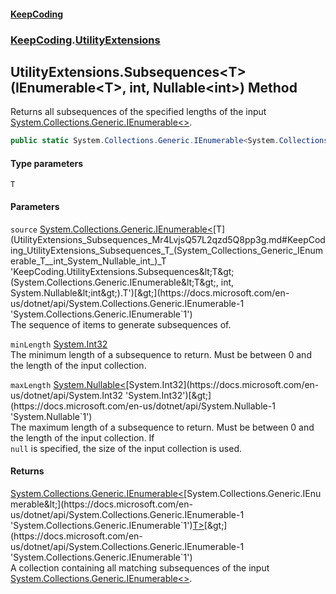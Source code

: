 #### [KeepCoding](index.md 'index')
### [KeepCoding](KeepCoding.md 'KeepCoding').[UtilityExtensions](UtilityExtensions.md 'KeepCoding.UtilityExtensions')
## UtilityExtensions.Subsequences&lt;T&gt;(IEnumerable&lt;T&gt;, int, Nullable&lt;int&gt;) Method
Returns all subsequences of the specified lengths of the input [System.Collections.Generic.IEnumerable&lt;&gt;](https://docs.microsoft.com/en-us/dotnet/api/System.Collections.Generic.IEnumerable-1 'System.Collections.Generic.IEnumerable`1').
```csharp
public static System.Collections.Generic.IEnumerable<System.Collections.Generic.IEnumerable<T>> Subsequences<T>(this System.Collections.Generic.IEnumerable<T> source, int minLength=0, System.Nullable<int> maxLength=null);
```
#### Type parameters
<a name='KeepCoding_UtilityExtensions_Subsequences_T_(System_Collections_Generic_IEnumerable_T__int_System_Nullable_int_)_T'></a>
`T`  
  
#### Parameters
<a name='KeepCoding_UtilityExtensions_Subsequences_T_(System_Collections_Generic_IEnumerable_T__int_System_Nullable_int_)_source'></a>
`source` [System.Collections.Generic.IEnumerable&lt;](https://docs.microsoft.com/en-us/dotnet/api/System.Collections.Generic.IEnumerable-1 'System.Collections.Generic.IEnumerable`1')[T](UtilityExtensions_Subsequences_Mr4LvjsQ57L2qzd5Q8pp3g.md#KeepCoding_UtilityExtensions_Subsequences_T_(System_Collections_Generic_IEnumerable_T__int_System_Nullable_int_)_T 'KeepCoding.UtilityExtensions.Subsequences&lt;T&gt;(System.Collections.Generic.IEnumerable&lt;T&gt;, int, System.Nullable&lt;int&gt;).T')[&gt;](https://docs.microsoft.com/en-us/dotnet/api/System.Collections.Generic.IEnumerable-1 'System.Collections.Generic.IEnumerable`1')  
The sequence of items to generate subsequences of.
  
<a name='KeepCoding_UtilityExtensions_Subsequences_T_(System_Collections_Generic_IEnumerable_T__int_System_Nullable_int_)_minLength'></a>
`minLength` [System.Int32](https://docs.microsoft.com/en-us/dotnet/api/System.Int32 'System.Int32')  
The minimum length of a subsequence to return. Must be between 0 and the length of the input collection.
  
<a name='KeepCoding_UtilityExtensions_Subsequences_T_(System_Collections_Generic_IEnumerable_T__int_System_Nullable_int_)_maxLength'></a>
`maxLength` [System.Nullable&lt;](https://docs.microsoft.com/en-us/dotnet/api/System.Nullable-1 'System.Nullable`1')[System.Int32](https://docs.microsoft.com/en-us/dotnet/api/System.Int32 'System.Int32')[&gt;](https://docs.microsoft.com/en-us/dotnet/api/System.Nullable-1 'System.Nullable`1')  
The maximum length of a subsequence to return. Must be between 0 and the length of the input collection. If  
`null` is specified, the size of the input collection is used.
  
#### Returns
[System.Collections.Generic.IEnumerable&lt;](https://docs.microsoft.com/en-us/dotnet/api/System.Collections.Generic.IEnumerable-1 'System.Collections.Generic.IEnumerable`1')[System.Collections.Generic.IEnumerable&lt;](https://docs.microsoft.com/en-us/dotnet/api/System.Collections.Generic.IEnumerable-1 'System.Collections.Generic.IEnumerable`1')[T](UtilityExtensions_Subsequences_Mr4LvjsQ57L2qzd5Q8pp3g.md#KeepCoding_UtilityExtensions_Subsequences_T_(System_Collections_Generic_IEnumerable_T__int_System_Nullable_int_)_T 'KeepCoding.UtilityExtensions.Subsequences&lt;T&gt;(System.Collections.Generic.IEnumerable&lt;T&gt;, int, System.Nullable&lt;int&gt;).T')[&gt;](https://docs.microsoft.com/en-us/dotnet/api/System.Collections.Generic.IEnumerable-1 'System.Collections.Generic.IEnumerable`1')[&gt;](https://docs.microsoft.com/en-us/dotnet/api/System.Collections.Generic.IEnumerable-1 'System.Collections.Generic.IEnumerable`1')  
A collection containing all matching subsequences of the input [System.Collections.Generic.IEnumerable&lt;&gt;](https://docs.microsoft.com/en-us/dotnet/api/System.Collections.Generic.IEnumerable-1 'System.Collections.Generic.IEnumerable`1').
